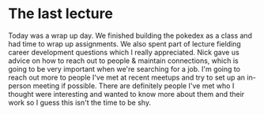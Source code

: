 # The last lecture

Today was a wrap up day. We finished building the pokedex as a class and had time to wrap up assignments. We also spent part of lecture fielding career development questions which I really appreciated. Nick gave us advice on how to reach out to people & maintain connections, which is going to be very important when we're searching for a job. I'm going to reach out more to people I've met at recent meetups and try to set up an in-person meeting if possible. There are definitely people I've met who I thought were interesting and wanted to know more about them and their work so I guess this isn't the time to be shy.

